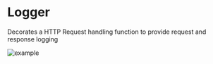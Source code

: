 # Logger

Decorates a HTTP Request handling function to provide request and response logging

![example](https://cldup.com/ugdSstpD-GH/8d0Xau.png)
